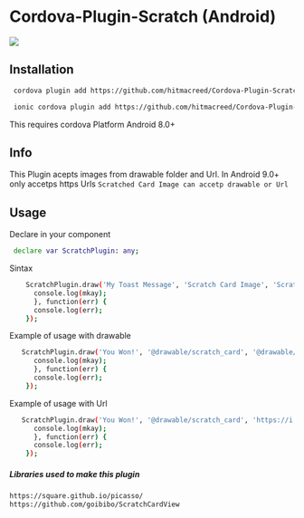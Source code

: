 # Cordova-Plugin-Scratch (Android)
![](plugin.gif)


## Installation

```sh
 cordova plugin add https://github.com/hitmacreed/Cordova-Plugin-Scratch.git 
```

```sh
 ionic cordova plugin add https://github.com/hitmacreed/Cordova-Plugin-Scratch.git
```

This requires cordova Platform Android 8.0+

## Info

This Plugin acepts images from drawable folder and Url.
In Android 9.0+ only accetps https Urls
`Scratched Card Image can accetp drawable or Url`
 
## Usage

 Declare in your component
```sh
 declare var ScratchPlugin: any;
```
 Sintax
```sh
    ScratchPlugin.draw('My Toast Message', 'Scratch Card Image', 'Scratched Card Image', 'My Title Card', 'My Title Color Hex', 'My Background', function(mkay) {
      console.log(mkay);
      }, function(err) {
      console.log(err);
    });
```

 Example of usage with drawable
```sh
   ScratchPlugin.draw('You Won!', '@drawable/scratch_card', '@drawable/winner', 'Scratch to Win', '#ffffe6', '@drawable/background', function(mkay) {
      console.log(mkay);
      }, function(err) {
      console.log(err);
    });
```

 Example of usage with Url
```sh
   ScratchPlugin.draw('You Won!', '@drawable/scratch_card', 'https://i.imgur.com/DvpvklR.png', 'Scratch to Win', '#ffffe6', '@drawable/background', function(mkay) {
      console.log(mkay);
      }, function(err) {
      console.log(err);
    });
```

##### Libraries used to make this plugin

```sh
https://square.github.io/picasso/
https://github.com/goibibo/ScratchCardView
```
